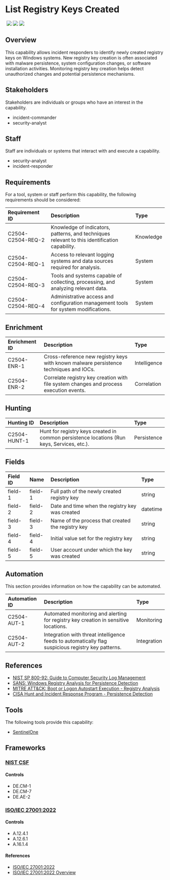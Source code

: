 # List Registry Keys Created
&nbsp;![](https://img.shields.io/badge/ID-C2504-blue)&nbsp;![](https://img.shields.io/badge/Phase-Identification_%28P0002%29-blue)&nbsp;![](https://img.shields.io/badge/Category-Configuration-blue)
## Overview
This capability allows incident responders to identify newly created registry keys on Windows systems. New registry key creation is often associated with malware persistence, system configuration changes, or software installation activities. Monitoring registry key creation helps detect unauthorized changes and potential persistence mechanisms.

## Stakeholders
Stakeholders are individuals or groups who have an interest in the capability.

- incident-commander
- security-analyst

## Staff
Staff are individuals or systems that interact with and execute a capability.

- security-analyst
- incident-responder

## Requirements
For a tool, system or staff perform this capability, the following requirements should be considered:

| Requirement ID | Description | Type |
| :--- | :--- | :--- |
| C2504-C2504-REQ-2 | Knowledge of indicators, patterns, and techniques relevant to this identification capability. | Knowledge|
| C2504-C2504-REQ-1 | Access to relevant logging systems and data sources required for analysis. | System|
| C2504-C2504-REQ-3 | Tools and systems capable of collecting, processing, and analyzing relevant data. | System|
| C2504-C2504-REQ-4 | Administrative access and configuration management tools for system modifications. | System|

## Enrichment
| Enrichment ID | Description | Type |
| :--- | :--- | :--- |
| C2504-ENR-1 | Cross-reference new registry keys with known malware persistence techniques and IOCs. | Intelligence |
| C2504-ENR-2 | Correlate registry key creation with file system changes and process execution events. | Correlation |

## Hunting
| Hunting ID | Description | Type |
| :--- | :--- | :--- |
| C2504-HUNT-1 | Hunt for registry keys created in common persistence locations (Run keys, Services, etc.). | Persistence |

## Fields
| Field ID | Name | Description | Type |
| :--- | :--- | :--- | :--- |
| field-1 | field-1 | Full path of the newly created registry key | string |
| field-2 | field-2 | Date and time when the registry key was created | datetime |
| field-3 | field-3 | Name of the process that created the registry key | string |
| field-4 | field-4 | Initial value set for the registry key | string |
| field-5 | field-5 | User account under which the key was created | string |

## Automation
This section provides information on how the capability can be automated.

| Automation ID | Description | Type |
| :--- | :--- | :--- |
| C2504-AUT-1 | Automated monitoring and alerting for registry key creation in sensitive locations. | Monitoring |
| C2504-AUT-2 | Integration with threat intelligence feeds to automatically flag suspicious registry key patterns. | Integration |

## References

- [NIST SP 800-92: Guide to Computer Security Log Management](https://csrc.nist.gov/publications/detail/sp/800-92/final)
- [SANS: Windows Registry Analysis for Persistence Detection](https://www.sans.org/white-papers/32949/)
- [MITRE ATT&CK: Boot or Logon Autostart Execution - Registry Analysis](https://attack.mitre.org/techniques/T1547/)
- [CISA Hunt and Incident Response Program - Persistence Detection](https://www.cisa.gov/sites/default/files/publications/CISA_Hunt_and_Incident_Response_Program.pdf)
## Tools
The following tools provide this capability:

- [SentinelOne](../tool/sentinelone/C2504.md)

## Frameworks
### [NIST CSF](../frameworks/F0003.md)

#### Controls

- DE.CM-1 
- DE.CM-7 
- DE.AE-2 

### [ISO/IEC 27001:2022](../frameworks/F0002.md)

#### Controls

- A.12.4.1 
- A.12.6.1 
- A.16.1.4 

#### References

- [ISO/IEC 27001:2022](https://www.iso.org/standard/82875.html)
- [ISO/IEC 27001:2022 Overview](https://www.iso.org/isoiec-27001-information-security.html)
